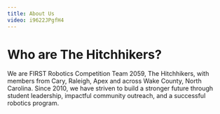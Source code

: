```yaml
---
title: About Us
video: i9622JPgfH4
---
```


Who are The Hitchhikers?
========================

We are FIRST Robotics Competition Team 2059, The Hitchhikers, with members from
Cary, Raleigh, Apex and across Wake County, North Carolina. Since 2010, we have
striven to build a stronger future through student leadership, impactful
community outreach, and a successful robotics program.
